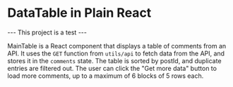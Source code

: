 # DataTable in Plain React

--- This project is a test ---

MainTable is a React component that displays a table of comments from an API. It uses the `GET` function from `utils/api` to fetch data from the API, and stores it in the `comments` state. The table is sorted by postId, and duplicate entries are filtered out. The user can click the "Get more data" button to load more comments, up to a maximum of 6 blocks of 5 rows each.
